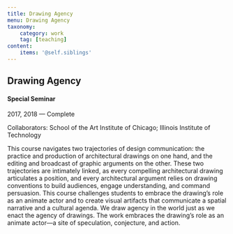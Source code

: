 ```yaml
---
title: Drawing Agency
menu: Drawing Agency
taxonomy:
    category: work
    tag: [teaching]
content:
	items: '@self.siblings'
---
```


## Drawing Agency
#### Special Seminar

<span class="textcolor">2017, 2018 — Complete</span>

Collaborators: School of the Art Institute of Chicago; Illinois Institute of Technology

This course navigates two trajectories of design communication: the practice and production of architectural drawings on one hand, and the editing and broadcast of graphic arguments on the other. These two trajectories are intimately linked, as every compelling architectural drawing articulates a position, and every architectural argument relies on drawing conventions to build audiences, engage understanding, and command persuasion. This course challenges students to embrace the drawing’s role as an animate actor and to create visual artifacts that communicate a spatial narrative and a cultural agenda. We draw agency in the world just as we enact the agency of drawings. The work embraces the drawing’s role as an animate actor—a site of speculation, conjecture, and action.
